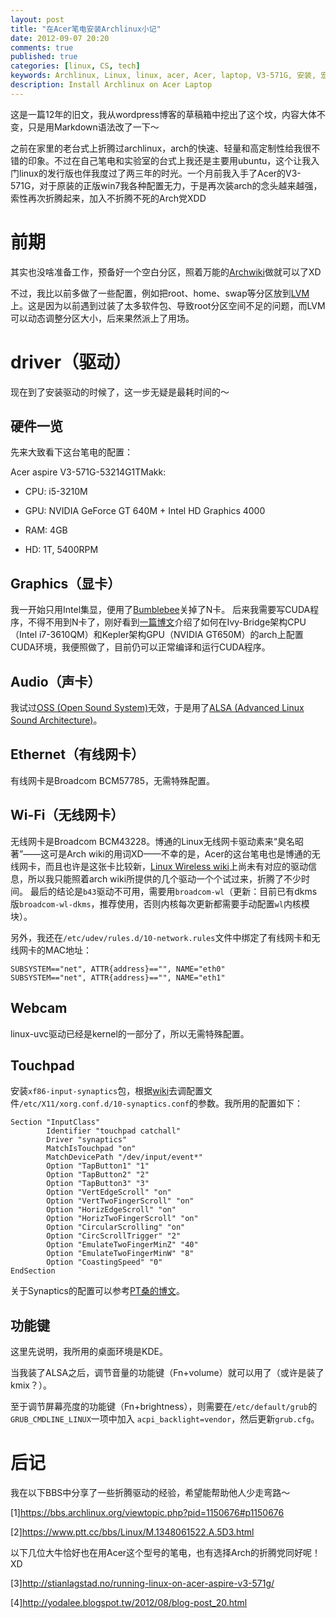 ```yaml
---
layout: post
title: "在Acer笔电安装Archlinux小记"
date: 2012-09-07 20:20
comments: true
published: true
categories: [linux, CS, tech]
keywords: Archlinux, Linux, linux, acer, Acer, laptop, V3-571G, 安装, 宏基, 笔电, 笔记本电脑
description: Install Archlinux on Acer Laptop
---
```

这是一篇12年的旧文，我从wordpress博客的草稿箱中挖出了这个坟，内容大体不变，只是用Markdown语法改了一下～

<!-- more -->

之前在家里的老台式上折腾过archlinux，arch的快速、轻量和高定制性给我很不错的印象。不过在自己笔电和实验室的台式上我还是主要用ubuntu，这个让我入门linux的发行版也伴我度过了两三年的时光。一个月前我入手了Acer的V3-571G，对于原装的正版win7我各种配置无力，于是再次装arch的念头越来越强，索性再次折腾起来，加入不折腾不死的Arch党XDD

# 前期 #

其实也没啥准备工作，预备好一个空白分区，照着万能的[Archwiki](https://wiki.archlinux.org/)做就可以了XD

不过，我比以前多做了一些配置，例如把root、home、swap等分区放到[LVM](https://wiki.archlinux.org/index.php/LVM)上。这是因为以前遇到过装了太多软件包、导致root分区空间不足的问题，而LVM可以动态调整分区大小，后来果然派上了用场。

# driver（驱动） #
现在到了安装驱动的时候了，这一步无疑是最耗时间的～

## 硬件一览 ##
先来大致看下这台笔电的配置：

Acer aspire V3-571G-53214G1TMakk:

- CPU: i5-3210M

- GPU: NVIDIA GeForce GT 640M + Intel HD Graphics 4000

- RAM: 4GB

- HD: 1T, 5400RPM

## Graphics（显卡） ##
我一开始只用Intel集显，便用了[Bumblebee](https://wiki.archlinux.org/index.php/Bumblebee)关掉了N卡。
后来我需要写CUDA程序，不得不用到N卡了，刚好看到[一篇博文](http://pavanky.com/archlinux-cuda-on-ivy-bridge-kepler/)介绍了如何在Ivy-Bridge架构CPU（Intel i7-3610QM）和Kepler架构GPU（NVIDIA GT650M）的arch上配置CUDA环境，我便照做了，目前仍可以正常编译和运行CUDA程序。

## Audio（声卡） ##
我试过[OSS (Open Sound System)](https://wiki.archlinux.org/index.php/Open_Sound_System)无效，于是用了[ALSA (Advanced Linux Sound Architecture)](https://wiki.archlinux.org/index.php/Advanced_Linux_Sound_Architecture)。

## Ethernet（有线网卡） ##
有线网卡是Broadcom BCM57785，无需特殊配置。

## Wi-Fi（无线网卡） ##
无线网卡是Broadcom BCM43228。博通的Linux无线网卡驱动素来“臭名昭著”——这可是Arch wiki的用词XD——不幸的是，Acer的这台笔电也是博通的无线网卡，而且也许是这张卡比较新，[Linux Wireless wiki](https://wireless.wiki.kernel.org/welcome)上尚未有对应的驱动信息，所以我只能照着arch wiki所提供的几个驱动一个个试过来，折腾了不少时间。
最后的结论是`b43`驱动不可用，需要用`broadcom-wl`（更新：目前已有dkms版`broadcom-wl-dkms`，推荐使用，否则内核每次更新都需要手动配置`wl`内核模块）。

另外，我还在`/etc/udev/rules.d/10-network.rules`文件中绑定了有线网卡和无线网卡的MAC地址：
```
SUBSYSTEM=="net", ATTR{address}=="", NAME="eth0"
SUBSYSTEM=="net", ATTR{address}=="", NAME="eth1"
```

## Webcam ##
linux-uvc驱动已经是kernel的一部分了，所以无需特殊配置。

## Touchpad ##
安装`xf86-input-synaptics`包，根据[wiki](https://wiki.archlinux.org/index.php/Touchpad_Synaptics)去调配置文件`/etc/X11/xorg.conf.d/10-synaptics.conf`的参数。我所用的配置如下：

```
Section "InputClass"
        Identifier "touchpad catchall"
        Driver "synaptics"
        MatchIsTouchpad "on"
        MatchDevicePath "/dev/input/event*"
        Option "TapButton1" "1"
        Option "TapButton2" "2"
        Option "TapButton3" "3"
        Option "VertEdgeScroll" "on"
        Option "VertTwoFingerScroll" "on"
        Option "HorizEdgeScroll" "on"
        Option "HorizTwoFingerScroll" "on"
        Option "CircularScrolling" "on"
        Option "CircScrollTrigger" "2"
        Option "EmulateTwoFingerMinZ" "40"
        Option "EmulateTwoFingerMinW" "8"
        Option "CoastingSpeed" "0"
EndSection
```

关于Synaptics的配置可以参考[PT桑的博文](http://blog.ptsang.net/configuring_laptop_synaptics_touchpad_in_linux)。

## 功能键 ##
这里先说明，我所用的桌面环境是KDE。

当我装了ALSA之后，调节音量的功能键（Fn+volume）就可以用了（或许是装了kmix？）。

至于调节屏幕亮度的功能键（Fn+brightness），则需要在`/etc/default/grub`的`GRUB_CMDLINE_LINUX`一项中加入
`acpi_backlight=vendor`，然后更新`grub.cfg`。


# 后记 #

我在以下BBS中分享了一些折腾驱动的经验，希望能帮助他人少走弯路～

[1]https://bbs.archlinux.org/viewtopic.php?pid=1150676#p1150676

[2]https://www.ptt.cc/bbs/Linux/M.1348061522.A.5D3.html

以下几位大牛恰好也在用Acer这个型号的笔电，也有选择Arch的折腾党同好呢！XD

[3]http://stianlagstad.no/running-linux-on-acer-aspire-v3-571g/

[4]http://yodalee.blogspot.tw/2012/08/blog-post_20.html
